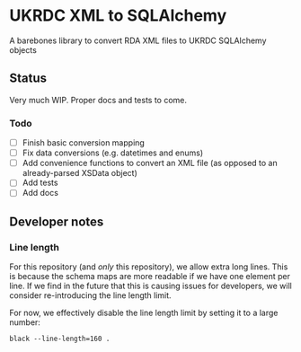 # UKRDC XML to SQLAlchemy

A barebones library to convert RDA XML files to UKRDC SQLAlchemy objects

## Status

Very much WIP. Proper docs and tests to come.

### Todo

- [ ] Finish basic conversion mapping
- [ ] Fix data conversions (e.g. datetimes and enums)
- [ ] Add convenience functions to convert an XML file (as opposed to an already-parsed XSData object)
- [ ] Add tests
- [ ] Add docs

## Developer notes

### Line length

For this repository (and _only_ this repository), we allow extra long lines.
This is because the schema maps are more readable if we have one element per line.
If we find in the future that this is causing issues for developers, we will consider re-introducing the line length limit.

For now, we effectively disable the line length limit by setting it to a large number:

`black --line-length=160 .`
